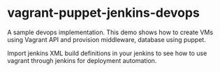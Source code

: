 vagrant-puppet-jenkins-devops
=============================

A sample devops implementation. This demo shows how to create VMs using Vagrant API and provision middleware, database using puppet.

Import jenkins XML build definitions in your jenkins to see how to use vagrant through jenkins for deployment automation.
